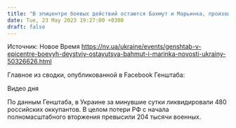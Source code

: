 ```yaml
---
title: "В эпицентре боевых действий остаются Бахмут и Марьинка, произошло 16 боевых столкновений — Генштаб"
date: Tue, 23 May 2023 19:27:00 +0300
draft: false
---
```

Источник: Новое Время https://nv.ua/ukraine/events/genshtab-v-epicentre-boevyh-deystviy-ostayutsya-bahmut-i-marinka-novosti-ukrainy-50326626.html


Главное из сводки, опубликованной в Facebook Генштаба:

  Видео дня    

По данным Генштаба, в Украине за минувшие сутки ликвидировали 480 российских оккупантов. В целом потери РФ с начала полномасштабного вторжения превысили 204 тысячи военных.
